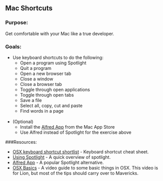 ## Mac Shortcuts

### Purpose:

Get comfortable with your Mac like a true developer.

### Goals:

* Use keyboard shortcuts to do the following:
  * Open a program using Spotlight
  * Quit a program
  * Open a new browser tab
  * Close a window
  * Close a browser tab
  * Toggle through open applications
  * Toggle through open tabs
  * Save a file
  * Select all, copy, cut and paste
  * Find words in a page
<br></br>
* (Optional)
  * Install the [Alfred App](https://itunes.apple.com/hk/app/alfred/id405843582?mt=12) from the Mac App Store
  * Use Alfred instead of Spotlight for the exercise above

###Resources:

- [OSX keyboard shortcut shortlist](http://edge-cache.lifehacker.com/lifehacker/lh_mac_shortcuts_update.pdf) - Keyboard shortcut cheat sheet.
- [Using Spotlight](http://support.apple.com/kb/HT2531) - A quick overview of spotlight.
- [Alfred App](http://www.alfredapp.com/) - A popular Spotlight alternative.
- [OSX Basics](https://www.youtube.com/watch?v=1Stw9jAIu2M) - A video guide to some basic things in OSX. This video is for Lion, but most of the tips should carry over to Mavericks.
